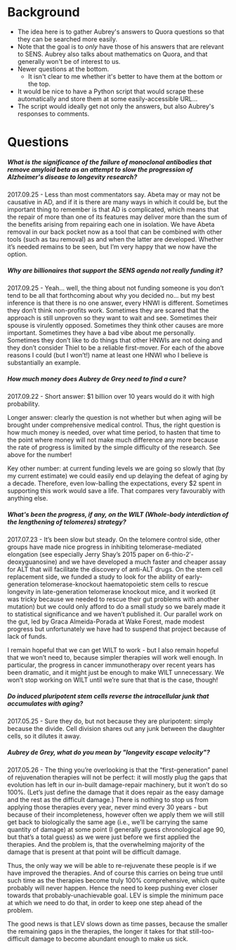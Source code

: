 # Background
- The idea here is to gather Aubrey's answers to Quora questions so that they can be searched more easily.
- Note that the goal is to *only* have those of his answers that are relevant to SENS. Aubrey also talks about mathematics on Quora, and that generally won't be of interest to us.
- Newer questions at the bottom.
  - It isn't clear to me whether it's better to have them at the bottom or the top.
- It would be nice to have a Python script that would scrape these automatically and store them at some easily-accessible URL...
- The script would ideally get not only the answers, but also Aubrey's responses to comments.

# Questions

##### What is the significance of the failure of monoclonal antibodies that remove amyloid beta as an attempt to slow the progression of Alzheimer's disease to longevity research?
2017.09.25 - Less than most commentators say. Abeta may or may not be causative in AD, and if it is there are many ways in which it could be, but the important thing to remember is that AD is complicated, which means that the repair of more than one of its features may deliver more than the sum of the benefits arising from repairing each one in isolation. We have Abeta removal in our back pocket now as a tool that can be combined with other tools (such as tau removal) as and when the latter are developed. Whether it’s needed remains to be seen, but I’m very happy that we now have the option.

##### Why are billionaires that support the SENS agenda not really funding it?
2017.09.25 - Yeah… well, the thing about not funding someone is you don’t tend to be all that forthcoming about why you decided no… but my best inference is that there is no one answer, every HNWI is different. Sometimes they don’t think non-profits work. Sometimes they are scared that the approach is still unproven so they want to wait and see. Sometimes their spouse is virulently opposed. Sometimes they think other causes are more important. Sometimes they have a bad vibe about me personally. Sometimes they don’t like to do things that other HNWIs are not doing and they don’t consider Thiel to be a reliable first-mover. For each of the above reasons I could (but I won’t!) name at least one HNWI who I believe is substantially an example.

##### How much money does Aubrey de Grey need to find a cure?
2017.09.22 - Short answer: $1 billion over 10 years would do it with high probability.

Longer answer: clearly the question is not whether but when aging will be brought under comprehensive medical control. Thus, the right question is how much money is needed, over what time period, to hasten that time to the point where money will not make much difference any more because the rate of progress is limited by the simple difficulty of the research. See above for the number!

Key other number: at current funding levels we are going so slowly that (by my current estimate) we could easily end up delaying the defeat of aging by a decade. Therefore, even low-balling the expectations, every $2 spent in supporting this work would save a life. That compares very favourably with anything else.

##### What's been the progress, if any, on the WILT (Whole-body interdiction of the lengthening of telomeres) strategy?
2017.07.23 - It’s been slow but steady. On the telomere control side, other groups have made nice progress in inhibiting telomerase-mediated elongation (see especially Jerry Shay’s 2015 paper on 6-thio-2′-deoxyguanosine) and we have developed a much faster and cheaper assay for ALT that will facilitate the discovery of anti-ALT drugs. On the stem cell replacement side, we funded a study to look for the ability of early-generation telomerase-knockout haematopoietic stem cells to rescue longevity in late-generation telomerase knockout mice, and it worked (it was tricky because we needed to rescue their gut problems with another mutation) but we could only afford to do a small study so we barely made it to statistical significance and we haven’t published it. Our parallel work on the gut, led by Graca Almeida-Porada at Wake Forest, made modest progress but unfortunately we have had to suspend that project because of lack of funds.

I remain hopeful that we can get WILT to work - but I also remain hopeful that we won’t need to, because simpler therapies will work well enough. In particular, the progress in cancer immunotherapy over recent years has been dramatic, and it might just be enough to make WILT unnecessary. We won’t stop working on WILT until we’re sure that that is the case, though!

##### Do induced pluripotent stem cells reverse the intracellular junk that accumulates with aging?
2017.05.25 - Sure they do, but not because they are pluripotent: simply because the divide. Cell division shares out any junk between the daughter cells, so it dilutes it away.

##### Aubrey de Grey, what do you mean by "longevity escape velocity"?
2017.05.26 - The thing you’re overlooking is that the “first-generation” panel of rejuvenation therapies will not be perfect: it will mostly plug the gaps that evolution has left in our in-built damage-repair machinery, but it won’t do so 100%. (Let’s just define the damage that it does repair as the easy damage and the rest as the difficult damage.) There is nothing to stop us from applying those therapies every year, never mind every 30 years - but because of their incompleteness, however often we apply them we will still get back to biologically the same age (i.e., we’ll be carrying the same quantity of damage) at some point (I generally guess chronological age 90, but that’s a total guess) as we were just before we first applied the therapies. And the problem is, that the overwhelming majority of the damage that is present at that point will be difficult damage.

Thus, the only way we will be able to re-rejuvenate these people is if we have improved the therapies. And of course this carries on being true until such time as the therapies become truly 100% comprehensive, which quite probably will never happen. Hence the need to keep pushing ever closer towards that probably-unachievable goal. LEV is simple the minimum pace at which we need to do that, in order to keep one step ahead of the problem.

The good news is that LEV slows down as time passes, because the smaller the remaining gaps in the therapies, the longer it takes for that still-too-difficult damage to become abundant enough to make us sick.
